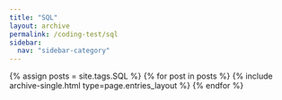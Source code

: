 ```yaml
---
title: "SQL"
layout: archive
permalink: /coding-test/sql
sidebar:
  nav: "sidebar-category"
---
```


{% assign posts = site.tags.SQL %}
{% for post in posts %}
{% include archive-single.html type=page.entries_layout %} {% endfor %}
